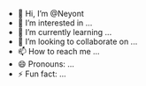 - 👋 Hi, I’m @Neyont
- 👀 I’m interested in ...
- 🌱 I’m currently learning ...
- 💞️ I’m looking to collaborate on ...
- 📫 How to reach me ...
- 😄 Pronouns: ...
- ⚡ Fun fact: ...

<!---
Neyont/Neyont is a ✨ special ✨ repository because its `README.md` (this file) appears on your GitHub profile.
You can click the Preview link to take a look at your changes.
--->
